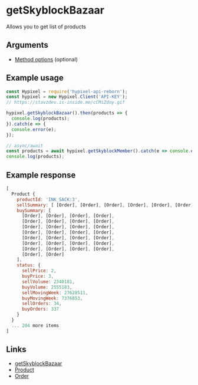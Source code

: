 # getSkyblockBazaar
Allows you to get list of products
## Arguments
- [Method options](https://hypixel-api-reborn.github.io/#/docs/main/master/typedef/MethodOptions) (optional)

## Example usage
```js
const Hypixel = require('hypixel-api-reborn');
const hypixel = new Hypixel.Client('API-KEY');
// https://stavzdev.is-inside.me/cCMiZdoy.gif

hypixel.getSkyblockBazaar().then(products => {
  console.log(products);
}).catch(e => {
  console.error(e);
});

// async/await
const products = await hypixel.getSkyblockMember().catch(e => console.error(e));
console.log(products);
```
## Example response
```js
[
  Product {
    productId: 'INK_SACK:3',
    sellSummary: [ [Order], [Order], [Order], [Order], [Order], [Order] ],
    buySummary: [
      [Order], [Order], [Order], [Order],
      [Order], [Order], [Order], [Order],
      [Order], [Order], [Order], [Order],
      [Order], [Order], [Order], [Order],
      [Order], [Order], [Order], [Order],
      [Order], [Order], [Order], [Order],
      [Order], [Order], [Order], [Order],
      [Order], [Order]
    ],
    status: {
      sellPrice: 2,
      buyPrice: 3,
      sellVolume: 2340181,
      buyVolume: 2555183,
      sellMovingWeek: 27628511,
      buyMovingWeek: 7376853,
      sellOrders: 34,
      buyOrders: 337
    }
  }
  ... 204 more items
]
```
## Links
- [getSkyblockBazaar](https://hypixel-api-reborn.github.io/#/docs/main/master/class/Client?scrollTo=getSkyblockBazaar)
- [Product](https://hypixel-api-reborn.github.io/#/docs/main/master/class/Product)
- [Order](https://hypixel-api-reborn.github.io/#/docs/main/master/class/Order)